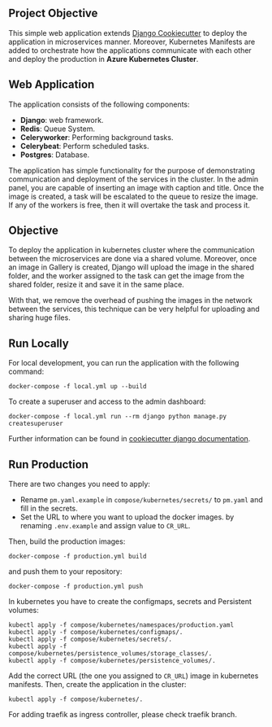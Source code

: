 ## Project Objective

This simple web application extends [Django Cookiecutter](https://github.com/pydanny/cookiecutter-django) to deploy the 
application in microservices manner. Moreover, Kubernetes Manifests are added to orchestrate how the applications 
communicate with each other and deploy the production in **Azure Kubernetes Cluster**.

## Web Application

The application consists of the following components:

- **Django**: web framework.
- **Redis**: Queue System.  
- **Celeryworker**: Performing background tasks.
- **Celerybeat**: Perform scheduled tasks.
- **Postgres**: Database.

The application has simple functionality for the purpose of demonstrating communication and deployment of 
the services in the cluster. In the admin panel, you are capable of inserting an image with caption and title.
Once the image is created, a task will be escalated to the queue to resize the image. If any of the workers is free, 
then it will overtake the task and process it.

## Objective

To deploy the application in kubernetes cluster where the communication between the microservices are done via a shared 
volume. Moreover, once an image in Gallery is created, Django will upload the image in the shared folder, and the worker 
assigned to the task can get the image from the shared folder, resize it and save it in the same place.

With that, we remove the overhead of pushing the images in the network between the services, this technique can be very
helpful for uploading and sharing huge files.

## Run Locally

For local development, you can run the application with the following command:

~~~shell
docker-compose -f local.yml up --build
~~~

To create a superuser and access to the admin dashboard:

~~~shell
docker-compose -f local.yml run --rm django python manage.py createsuperuser
~~~

Further information can be found in 
[cookiecutter django documentation](https://cookiecutter-django.readthedocs.io/en/latest/).

## Run Production

There are two changes you need to apply:

- Rename `pm.yaml.example` in `compose/kubernetes/secrets/` to `pm.yaml` and fill in the secrets.
- Set the URL to where you want to upload the docker images. by renaming `.env.example` and assign value to `CR_URL`.
 
Then, build the production images:

~~~shell
docker-compose -f production.yml build
~~~

and push them to your repository:

~~~shell
docker-compose -f production.yml push
~~~

In kubernetes you have to create the configmaps, secrets and Persistent volumes:

~~~shell
kubectl apply -f compose/kubernetes/namespaces/production.yaml
kubectl apply -f compose/kubernetes/configmaps/.
kubectl apply -f compose/kubernetes/secrets/.
kubectl apply -f compose/kubernetes/persistence_volumes/storage_classes/.
kubectl apply -f compose/kubernetes/persistence_volumes/.
~~~

Add the correct URL (the one you assigned to `CR_URL`) image in kubernetes manifests. 
Then, create the application in the cluster:

~~~shell
kubectl apply -f compose/kubernetes/.
~~~

For adding traefik as ingress controller, please check traefik branch.
